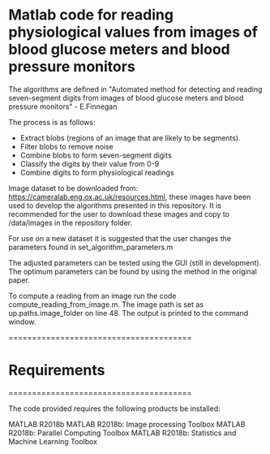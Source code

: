 # Matlab code for reading physiological values from images of blood glucose meters and blood pressure monitors #

The algorithms are defined in "Automated method for detecting and reading seven-segment digits from images of blood glucose meters and blood pressure monitors" - E.Finnegan

The process is as follows:

* Extract blobs (regions of an image that are likely to be segments).
* Filter blobs to remove noise
* Combine blobs to form seven-segment digits
* Classify the digits by their value from 0-9
* Combine digits to form physiological readings

Image dataset to be downloaded from: https://cameralab.eng.ox.ac.uk/resources.html, these images have been used to develop the algorithms presented in this repository. It is recommended for the user to download these images and copy to /data/images in the repository folder.

For use on a new dataset it is suggested that the user changes the parameters found in set_algorithm_parameters.m

The adjusted parameters can be tested using the GUI (still in development). The optimum parameters can be found by using the method in the original paper.

To compute a reading from an image run the code compute_reading_from_image.m. The image path is set as up.paths.image_folder on line 48. The output is printed to the command window.


=======================================

# Requirements #

=======================================


The code provided requires the following products be installed:

MATLAB R2018b
MATLAB R2018b: Image processing Toolbox
MATLAB R2018b: Parallel Computing Toolbox
MATLAB R2018b: Statistics and Machine Learning Toolbox
